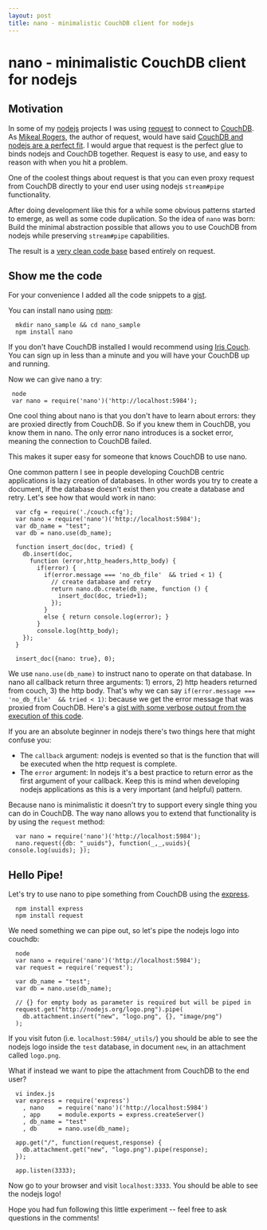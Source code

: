 ```yaml
---
layout: post
title: nano - minimalistic CouchDB client for nodejs
---
```


# nano - minimalistic CouchDB client for nodejs

## Motivation

In some of my [nodejs][10] projects I was using [request][1] to connect to [CouchDB][11]. As [Mikeal Rogers][3], the author of request, would have said [CouchDB and nodejs are a perfect fit][2]. I would argue that request is the perfect glue to binds nodejs and CouchDB together. Request is easy to use, and easy to reason with when you hit a problem.

One of the coolest things about request is that you can even proxy request from CouchDB directly to your end user using nodejs `stream#pipe` functionality.

After doing development like this for a while some obvious patterns started to emerge, as well as some code duplication. So the idea of `nano` was born: Build the minimal abstraction possible that allows you to use CouchDB from nodejs while preserving `stream#pipe` capabilities.

The result is a [very clean code base][4] based entirely on request.

## Show me the code

For your convenience I added all the code snippets to a [gist][9].

You can install nano using [npm][8]:

      mkdir nano_sample && cd nano_sample
      npm install nano

If you don't have CouchDB installed I would recommend using [Iris Couch][5]. You can sign up in less than a minute and you will have your CouchDB up and running. 

Now we can give nano a try:

     node
     var nano = require('nano')('http://localhost:5984');

One cool thing about nano is that you don't have to learn about errors: they are proxied directly from CouchDB. So if you knew them in CouchDB, you know them in nano. The only error nano introduces is a socket error, meaning the connection to CouchDB failed.

This makes it super easy for someone that knows CouchDB to use nano.

One common pattern I see in people developing CouchDB centric applications is lazy creation of databases. In other words you try to create a document, if the database doesn't exist then you create a database and retry. Let's see how that would work in nano:

      var cfg = require('./couch.cfg');
      var nano = require('nano')('http://localhost:5984');
      var db_name = "test";
      var db = nano.use(db_name);
      
      function insert_doc(doc, tried) {
        db.insert(doc,
          function (error,http_headers,http_body) {
            if(error) {
              if(error.message === 'no_db_file'  && tried < 1) {
                // create database and retry
                return nano.db.create(db_name, function () {
                  insert_doc(doc, tried+1);
                });
              }
              else { return console.log(error); }
            }
            console.log(http_body);
        });
      }
      
      insert_doc({nano: true}, 0);

We use `nano.use(db_name)` to instruct nano to operate on that database. In nano all callback return three arguments: 1) errors, 2) http headers returned from couch, 3) the http body. That's why we can say `if(error.message === 'no_db_file'  && tried < 1)`: because we get the error message that was proxied from CouchDB. Here's a [gist with some verbose output from the execution of this code][6].

If you are an absolute beginner in nodejs there's two things here that might confuse you:

* The `callback` argument: nodejs is evented so that is the function that will be executed when the http request is complete.
* The `error` argument: In nodejs it's a best practice to return error as the first argument of your callback. Keep this is mind when developing nodejs applications as this is a very important (and helpful) pattern.

Because nano is minimalistic it doesn't try to support every single thing you can do in CouchDB. The way nano allows you to extend that functionality is by using the `request` method:

      var nano = require('nano')('http://localhost:5984');
      nano.request({db: "_uuids"}, function(_,_,uuids){ console.log(uuids); });

## Hello Pipe!

Let's try to use nano to pipe something from CouchDB using the [express][7].

      npm install express
      npm install request

We need something we can pipe out, so let's pipe the nodejs logo into couchdb:

      node
      var nano = require('nano')('http://localhost:5984');
      var request = require('request');

      var db_name = "test";
      var db = nano.use(db_name);

      // {} for empty body as parameter is required but will be piped in
      request.get("http://nodejs.org/logo.png").pipe(
        db.attachment.insert("new", "logo.png", {}, "image/png")
      );

If you visit futon (i.e. `localhost:5984/_utils/`) you should be able to see the nodejs logo inside the `test` database, in document `new`, in an attachment called `logo.png`.

What if instead we want to pipe the attachment from CouchDB to the end user?

      vi index.js
      var express = require('express')
        , nano    = require('nano')('http://localhost:5984')
        , app     = module.exports = express.createServer()
        , db_name = "test"
        , db      = nano.use(db_name);

      app.get("/", function(request,response) {
        db.attachment.get("new", "logo.png").pipe(response);
      });

      app.listen(3333);
      

Now go to your browser and visit `localhost:3333`. You should be able to see the nodejs logo!

Hope you had fun following this little experiment -- feel free to ask questions in the comments!

[1]: https://github.com/mikeal/request
[2]: http://jsconf.eu/2010/speaker/nodejs_couchdb_crazy_delicious.html
[3]: http://www.mikealrogers.com
[4]: https://github.com/dscape/nano/blob/master/nano.js
[5]: http://www.iriscouch.com/
[6]: https://gist.github.com/6b2c6f5cc0711131feea
[7]: http://expressjs.com/
[8]: http://npmjs.org/
[9]: https://gist.github.com/e20560c9879efdcbc28c
[10]: http://nodejs.org/
[11]: http://couchdb.apache.org/